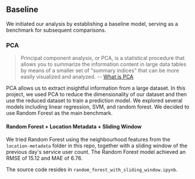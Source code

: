 ## Baseline

We initiated our analysis by establishing a baseline model, serving as a benchmark for subsequent comparisons.

### PCA

> Principal component analysis, or PCA, is a statistical procedure that allows you to summarize the information content in large data tables by means of a smaller set of “summary indices” that can be more easily visualized and analyzed. -- [What is PCA](https://www.sartorius.com/en/knowledge/science-snippets/what-is-principal-component-analysis-pca-and-how-it-is-used-507186#:~:text=Principal%20component%20analysis%2C%20or%20PCA,more%20easily%20visualized%20and%20analyzed.)

PCA allows us to extract insightful information from a large dataset. In this project, we used PCA to reduce the dimensionality of our dataset and then use the reduced dataset to train a prediction model. We explored several models including linear regression, SVM, and random forest. We decided to use Random Forest as the main benchmark.

#### Random Forest + Location Metadata + Sliding Window

We tried Random Forest using the neighbourhood features from the `location-metadata` folder in this repo, together with
a sliding window of the previous day's service user count. The Random Forest model achieved an RMSE of 15.12 and MAE of 6.76.

The source code resides in `random_forest_with_sliding_window.ipynb`.
